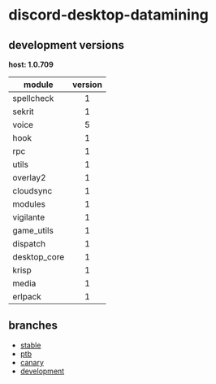 # discord-desktop-datamining

## development versions

**host: 1.0.709**

| module | version |
| ------ | :-----: |
| spellcheck | 1 |
| sekrit | 1 |
| voice | 5 |
| hook | 1 |
| rpc | 1 |
| utils | 1 |
| overlay2 | 1 |
| cloudsync | 1 |
| modules | 1 |
| vigilante | 1 |
| game_utils | 1 |
| dispatch | 1 |
| desktop_core | 1 |
| krisp | 1 |
| media | 1 |
| erlpack | 1 |

## branches

- [stable](https://github.com/OpenAsar/discord-desktop-datamining/tree/stable)
- [ptb](https://github.com/OpenAsar/discord-desktop-datamining/tree/ptb)
- [canary](https://github.com/OpenAsar/discord-desktop-datamining/tree/canary)
- [development](https://github.com/OpenAsar/discord-desktop-datamining/tree/development)